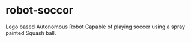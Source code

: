# robot-soccor

 Lego based Autonomous Robot Capable of playing soccer using a spray painted Squash ball.
